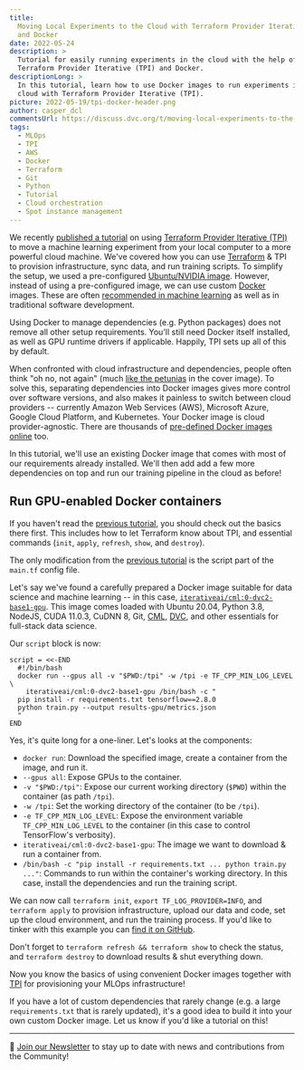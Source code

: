 ```yaml
---
title:
  Moving Local Experiments to the Cloud with Terraform Provider Iterative (TPI)
  and Docker
date: 2022-05-24
description: >
  Tutorial for easily running experiments in the cloud with the help of
  Terraform Provider Iterative (TPI) and Docker.
descriptionLong: >
  In this tutorial, learn how to use Docker images to run experiments in the
  cloud with Terraform Provider Iterative (TPI).
picture: 2022-05-19/tpi-docker-header.png
author: casper_dcl
commentsUrl: https://discuss.dvc.org/t/moving-local-experiments-to-the-cloud-with-terraform-provider-iterative-tpi/1190
tags:
  - MLOps
  - TPI
  - AWS
  - Docker
  - Terraform
  - Git
  - Python
  - Tutorial
  - Cloud orchestration
  - Spot instance management
---
```


We recently [published a tutorial][bees-part-1] on using [Terraform Provider
Iterative (TPI)][tpi] to move a machine learning experiment from your local
computer to a more powerful cloud machine. We've covered how you can use
[Terraform](https://www.terraform.io) & TPI to provision infrastructure, sync
data, and run training scripts. To simplify the setup, we used a pre-configured
[Ubuntu/NVIDIA image](https://registry.terraform.io/providers/iterative/iterative/latest/docs/resources/task#machine-image).
However, instead of using a pre-configured image, we can use custom
[Docker](https://www.docker.com) images. These are often
[recommended in machine learning](https://aws.amazon.com/blogs/opensource/why-use-docker-containers-for-machine-learning-development/)
as well as in traditional software development.

[bees-part-1]: /blog/local-experiments-to-cloud-with-tpi
[tpi]: https://github.com/iterative/terraform-provider-iterative

<admon type="info">

Using Docker to manage dependencies (e.g. Python packages) does not remove all
other setup requirements. You'll still need Docker itself installed, as well as
GPU runtime drivers if applicable. Happily, TPI sets up all of this by default.

</admon>

When confronted with cloud infrastructure and dependencies, people often think
"oh no, not again" (much
[like the petunias](https://www.youtube.com/watch?v=THSY7-CxKnQ) in the cover
image). To solve this, separating dependencies into Docker images gives more
control over software versions, and also makes it painless to switch between
cloud providers -- currently Amazon Web Services (AWS), Microsoft Azure, Google
Cloud Platform, and Kubernetes. Your Docker image is cloud provider-agnostic.
There are thousands of
[pre-defined Docker images online](https://hub.docker.com/) too.

In this tutorial, we'll use an existing Docker image that comes with most of our
requirements already installed. We'll then add add a few more dependencies on
top and run our training pipeline in the cloud as before!

## Run GPU-enabled Docker containers

<admon type="warn">

If you haven't read the [previous tutorial][bees-part-1], you should check out
the basics there first. This includes how to let Terraform know about TPI, and
essential commands (`init`, `apply`, `refresh`, `show`, and `destroy`).

</admon>

The only modification from the [previous tutorial][bees-part-1] is the script
part of the `main.tf` config file.

Let's say we've found a carefully prepared a Docker image suitable for data
science and machine learning -- in this case,
[`iterativeai/cml:0-dvc2-base1-gpu`](https://cml.dev/doc/self-hosted-runners#docker-images).
This image comes loaded with Ubuntu 20.04, Python 3.8, NodeJS, CUDA 11.0.3,
CuDNN 8, Git, [CML](https://cml.dev), [DVC](https://dvc.org), and other
essentials for full-stack data science.

Our `script` block is now:

```hcl
script = <<-END
  #!/bin/bash
  docker run --gpus all -v "$PWD:/tpi" -w /tpi -e TF_CPP_MIN_LOG_LEVEL \
    iterativeai/cml:0-dvc2-base1-gpu /bin/bash -c "
  pip install -r requirements.txt tensorflow==2.8.0
  python train.py --output results-gpu/metrics.json
  "
END
```

Yes, it's quite long for a one-liner. Let's looks at the components:

- `docker run`: Download the specified image, create a container from the image,
  and run it.
- `--gpus all`: Expose GPUs to the container.
- `-v "$PWD:/tpi"`: Expose our current working directory (`$PWD`) within the
  container (as path `/tpi`).
- `-w /tpi`: Set the working directory of the container (to be `/tpi`).
- `-e TF_CPP_MIN_LOG_LEVEL`: Expose the environment variable
  `TF_CPP_MIN_LOG_LEVEL` to the container (in this case to control TensorFlow's
  verbosity).
- `iterativeai/cml:0-dvc2-base1-gpu`: The image we want to download & run a
  container from.
- `/bin/bash -c "pip install -r requirements.txt ... python train.py ..."`:
  Commands to run within the container's working directory. In this case,
  install the dependencies and run the training script.

We can now call `terraform init`, `export TF_LOG_PROVIDER=INFO`, and
`terraform apply` to provision infrastructure, upload our data and code, set up
the cloud environment, and run the training process. If you'd like to tinker
with this example you can
[find it on GitHub](https://github.com/iterative/blog-tpi-bees/tree/docker).

<admon type="tip">

Don't forget to `terraform refresh && terraform show` to check the status, and
`terraform destroy` to download results & shut everything down.

</admon>

Now you know the basics of using convenient Docker images together with
[TPI][tpi] for provisioning your MLOps infrastructure!

<admon type="tip">

If you have a lot of custom dependencies that rarely change (e.g. a large
`requirements.txt` that is rarely updated), it's a good idea to build it into
your own custom Docker image. Let us know if you'd like a tutorial on this!

</admon>

---

📰 [Join our Newsletter](https://share.hsforms.com/1KRL5_dTbQMKfV7nDD6V-8g4sbyq)
to stay up to date with news and contributions from the Community!
